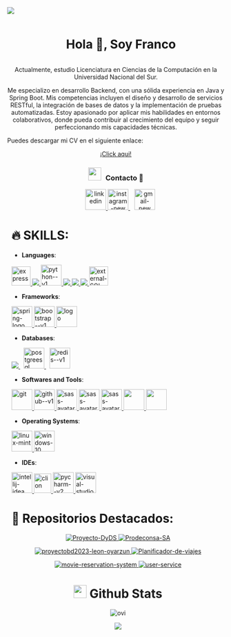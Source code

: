 <img src="https://user-images.githubusercontent.com/73097560/115834477-dbab4500-a447-11eb-908a-139a6edaec5c.gif">

<div id="user-content-toc">
  <ul align="center">
    <summary><h1 style="display: inline-block">Hola 👋, Soy Franco</h1></summary>
  </ul>
</div>

<div align="center">
    <p>Actualmente, estudio Licenciatura en Ciencias de la Computación en la Universidad Nacional del Sur.</p>
    <p>Me especializo en desarrollo Backend, con una sólida experiencia en Java y Spring Boot. Mis competencias incluyen el diseño y desarrollo de servicios RESTful, la integración de bases de datos y la implementación de pruebas automatizadas. Estoy apasionado por aplicar mis habilidades en entornos colaborativos, donde pueda contribuir al crecimiento del equipo y seguir perfeccionando mis capacidades técnicas.</p>
</div>

<div align="center">
	<p></p>
	<p style="text-align: justify;">Puedes descargar mi CV en el siguiente enlace:</p>
	<a href="https://github.com/francoleon08/francoleon08/blob/main/CV.pdf" target="_blanK">¡Click aqui!</a>
</div>

<h3 align="center" > <img src="https://media.giphy.com/media/iY8CRBdQXODJSCERIr/giphy.gif" width="30" height="30" style="margin-right: 10px;">Contacto 🤝 </h3>

<div align="center"  class="icons-social" style="margin-left: 10px;">
        <a style="margin-left: 10px;"  target="_blank" href="https://www.linkedin.com/in/francoleondev/">
			<img width="48" height="48" src="https://img.icons8.com/color/48/linkedin.png" alt="linkedin"/>
        </a>        
        <a href="https://www.instagram.com/francoleon08/" target="_blanK">
            <img width="48" height="48" src="https://img.icons8.com/fluency/48/instagram-new.png" alt="instagram-new"/>
        </a>
        <a style="margin-left: 10px;"  target="_blank" href="mailto:francoleondev@gmail.com">
			<img width="48" height="48" src="https://img.icons8.com/color/48/gmail-new.png" alt="gmail-new"/>
        </a>
<div align="left">


<div align="left">
  <h1>🔥 SKILLS:</h1>
</div>

- **Languages**:
<p align="left"> 
    <a href="https://www.cprogramming.com/" target="_blank"> 
        <img src="https://img.icons8.com/color/452/c-programming.png" alt="express" width="44" height="44"/> 
    </a>
    <a href="https://www.java.com" target="_blank"> 
        <img src="https://img.icons8.com/color/48/000000/java-coffee-cup-logo.png"/ > 
    </a>
    <a href="https://www.python.org/" target="_blank">
	<img width="48" height="48" src="https://img.icons8.com/color/48/python--v1.png" alt="python--v1"/>
    </a>
    <a href="https://developer.mozilla.org/en-US/docs/Web/JavaScript" target="_blank"> 
        <img src="https://img.icons8.com/color/48/000000/javascript.png"/> 
    </a> 
    <a href="https://www.w3.org/html/" target="_blank"> 
        <img src="https://img.icons8.com/color/48/000000/html-5.png"/> 
    </a> 
    <a href="https://www.w3schools.com/css/" target="_blank"> 
        <img src="https://img.icons8.com/color/48/000000/css3.png"/> 
    </a>      
    <a href="https://www.w3schools.com/sql/sql_intro.asp" target="_blank"> 
        <img width="44" height="44" src="https://img.icons8.com/external-those-icons-lineal-color-those-icons/48/external-SQL-development-files-those-icons-lineal-color-those-icons.png" alt="external-SQL-development-files-those-icons-lineal-color-those-icons"/>
    </a>
</p>

- **Frameworks**:
<p align="left">
    <a href="https://spring.io/projects/spring-boot" target="_blank"> 
        <img width="48" height="48" src="https://img.icons8.com/color/48/spring-logo.png" alt="spring-logo"/>
    </a>
    <a href="https://getbootstrap.com/" target="_blank"> 
        <img width="48" height="48" src="https://img.icons8.com/color/48/bootstrap--v1.png" alt="bootstrap--v1"/>
    </a>    
    <a href="https://fastapi.tiangolo.com/" target="_blank">	
	<img width="48" height="48" src="https://fastapi.tiangolo.com/img/icon-white.svg" alt="logo">
    </a>
</p>

- **Databases**:
<p align="left">
    <a style="padding-right:8px;" href="https://www.mysql.com/" target="_blank"> 
        <img src="https://img.icons8.com/fluent/50/000000/mysql-logo.png"/> 
    </a>      
    <a style="padding-right:8px;" href="https://www.postgresql.org/" target="_blank"> 
        <img width="48" height="48" src="https://img.icons8.com/plasticine/100/postgreesql.png" alt="postgreesql"/>
    </a>    
    <a style="padding-right:8px;" href="https://redis.io/es/" target="_blank"> 
        <img width="48" height="48" src="https://img.icons8.com/color/48/redis--v1.png" alt="redis--v1"/>
    </a>    
</p>


- **Softwares and Tools**:
<p align="left">
    <a href="https://spring.io/projects/spring-boot" target="_blank"> 
        <img width="48" height="48" src="https://img.icons8.com/color/48/git.png" alt="git"/>
    </a>
    <a href="https://github.com/" target="_blank"> 
        <img width="48" height="48" src="https://img.icons8.com/color/48/github--v1.png" alt="github--v1"/>
    </a>
    <a href="https://sass-lang.com/" target="_blank">
        <img width="48" height="48" src="https://img.icons8.com/color/48/sass-avatar.png" alt="sass-avatar"/>
    </a>  
    <a href="https://www.postman.com/" target="_blank">
        <img width="48" height="48" src="https://cdn.icon-icons.com/icons2/3053/PNG/512/postman_macos_bigsur_icon_189815.png" alt="sass-avatar"/>
    </a>
    <a href="https://www.docker.com/" target="_blank">
        <img width="48" height="48" src="https://img.icons8.com/color/48/docker.png" alt="sass-avatar"/>
    </a> 
    <a href="https://insomnia.rest/" target="_blank">
	<img width="48" height="48" src="https://raw.githubusercontent.com/Kong/insomnia/develop/packages/insomnia/src/icons/icon.ico">
    </a>
    <a href="https://www.phpmyadmin.net/" target="_blank">
	<img height="48" src="https://www.phpmyadmin.net/static/images/logo.png?067b638aa2a2">
    </a>
</p>

- **Operating Systems**:
<p align="left">
    <a href="https://linuxmint.com/" target="_blank">
        <img width="48" height="48" src="https://img.icons8.com/color/48/linux-mint.png" alt="linux-mint"/>
    </a>
    <a href="https://www.microsoft.com/es-ar/windows?r=1" target="_blank">
        <img width="48" height="48" src="https://img.icons8.com/color/48/windows-10.png" alt="windows-10"/>
    </a>    
</p>

- **IDEs**:
<p align="left">
    <a href="https://www.jetbrains.com/idea/" target="_blank">
        <img width="48" height="48" src="https://img.icons8.com/color/48/intellij-idea.png" alt="intellij-idea"/>
    </a>
    <a href="https://www.jetbrains.com/es-es/clion/" target="_blank">
        <img width="40" height="45" src="https://cdn.worldvectorlogo.com/logos/clion-1.svg" alt="clion"/>
    </a>
    <a href="https://www.jetbrains.com/es-es/pycharm/" target="_blank">
        <img width="48" height="48" src="https://img.icons8.com/color/48/pycharm--v2.png" alt="pycharm--v2"/>
    </a>
    <a href="https://code.visualstudio.com/" target="_blank">
        <img width="48" height="48" src="https://img.icons8.com/color/48/visual-studio-code-2019.png" alt="visual-studio-code-2019"/>
    </a>
</p>
</div>



<div align="left">
  <h1>🚀 Repositorios Destacados:</h1>
</div>

<p align="center">
  <a href="https://github.com/francoleon08/portfolio" target="_blank">
    <img src="https://github-readme-stats.vercel.app/api/pin/?username=francoleon08&repo=portfolio&theme=dark" alt="Proyecto-DyDS"/>
  </a>  
  <a href="https://github.com/francoleon08/email-service-py" target="_blank">
    <img src="https://github-readme-stats.vercel.app/api/pin/?username=francoleon08&repo=email-service-py&theme=dark" alt="Prodeconsa-SA"/>
  </a>  
</p>
<p align="center">
  <a href="https://github.com/francoleon08/proyecto-topicos-microservicios" target="_blank">
    <img src="https://github-readme-stats.vercel.app/api/pin/?username=francoleon08&repo=proyecto-topicos-microservicios&theme=dark" alt="proyectobd2023-leon-oyarzun"/>
  </a>  
  <a href="https://github.com/francoleon08/proyecto-soyd" target="_blank">
    <img src="https://github-readme-stats.vercel.app/api/pin/?username=francoleon08&repo=proyecto-soyd&theme=dark" alt="Planificador-de-viajes"/>
  </a>  
</p>
<p align="center">
  <a href="https://github.com/francoleon08/movie-reservation-system" target="_blank">
    <img src="https://github-readme-stats.vercel.app/api/pin/?username=francoleon08&repo=movie-reservation-system&theme=dark" alt="movie-reservation-system"/>
  </a>  
  <a href="https://github.com/francoleon08/proyectobd2023-leon-oyarzun" target="_blank">
    <img src="https://github-readme-stats.vercel.app/api/pin/?username=francoleon08&repo=proyectobd2023-leon-oyarzun&theme=dark" alt="user-service"/>
  </a>  
</p>

# <picture> <img src = "https://github.com/7oSkaaa/7oSkaaa/blob/main/Images/Statistics.gif?raw=true" width = 30px>  </picture> Github Stats

<div>
	<img src="https://github-readme-stats.vercel.app/api/top-langs?username=francoleon08&show_icons=true&locale=en&layout=compact&theme=dark&langs_count=20" alt="ovi" />
</div>

<p href="https://github.com/francoleon08" align="center"><img src="https://komarev.com/ghpvc/?username=francoleon08&style=for-the-badge&label=PROFILE+VIEWS&color=3e97f0"></img></p>
